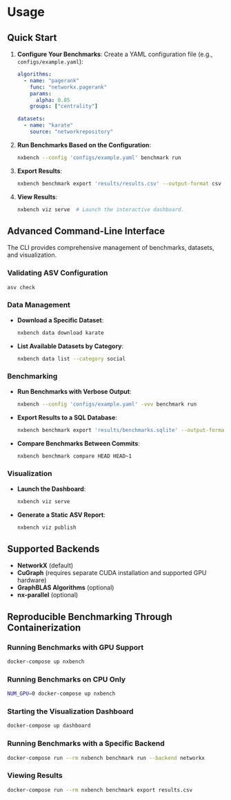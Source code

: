 # Usage

## Quick Start

1. **Configure Your Benchmarks**: Create a YAML configuration file (e.g., `configs/example.yaml`):

   ```yaml
   algorithms:
     - name: "pagerank"
       func: "networkx.pagerank"
       params:
         alpha: 0.85
       groups: ["centrality"]

   datasets:
     - name: "karate"
       source: "networkrepository"
   ```

2. **Run Benchmarks Based on the Configuration**:

   ```bash
   nxbench --config 'configs/example.yaml' benchmark run
   ```

3. **Export Results**:

   ```bash
   nxbench benchmark export 'results/results.csv' --output-format csv  # Convert benchmark results into CSV format.
   ```

4. **View Results**:

   ```bash
   nxbench viz serve  # Launch the interactive dashboard.
   ```

## Advanced Command-Line Interface

The CLI provides comprehensive management of benchmarks, datasets, and visualization.

### Validating ASV Configuration

```bash
asv check
```

### Data Management

- **Download a Specific Dataset**:

  ```bash
  nxbench data download karate
  ```

- **List Available Datasets by Category**:

  ```bash
  nxbench data list --category social
  ```

### Benchmarking

- **Run Benchmarks with Verbose Output**:

  ```bash
  nxbench --config 'configs/example.yaml' -vvv benchmark run
  ```

- **Export Results to a SQL Database**:

  ```bash
  nxbench benchmark export 'results/benchmarks.sqlite' --output-format sql
  ```

- **Compare Benchmarks Between Commits**:

  ```bash
  nxbench benchmark compare HEAD HEAD~1
  ```

### Visualization

- **Launch the Dashboard**:

  ```bash
  nxbench viz serve
  ```

- **Generate a Static ASV Report**:

  ```bash
  nxbench viz publish
  ```

## Supported Backends

- **NetworkX** (default)
- **CuGraph** (requires separate CUDA installation and supported GPU hardware)
- **GraphBLAS Algorithms** (optional)
- **nx-parallel** (optional)

## Reproducible Benchmarking Through Containerization

### Running Benchmarks with GPU Support

```bash
docker-compose up nxbench
```

### Running Benchmarks on CPU Only

```bash
NUM_GPU=0 docker-compose up nxbench
```

### Starting the Visualization Dashboard

```bash
docker-compose up dashboard
```

### Running Benchmarks with a Specific Backend

```bash
docker-compose run --rm nxbench benchmark run --backend networkx
```

### Viewing Results

```bash
docker-compose run --rm nxbench benchmark export results.csv
```
